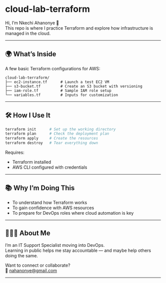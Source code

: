 # cloud-lab-terraform

Hi, I’m Nkechi Ahanonye 👋  
This repo is where I practice Terraform and explore how infrastructure is managed in the cloud.

---

## 🌍 What’s Inside

A few basic Terraform configurations for AWS:

```
cloud-lab-terraform/
├── ec2-instance.tf      # Launch a test EC2 VM
├── s3-bucket.tf         # Create an S3 bucket with versioning
├── iam-role.tf          # Sample IAM role setup
└── variables.tf         # Inputs for customization
```

---

## 🛠️ How I Use It

```bash
terraform init      # Set up the working directory
terraform plan      # Check the deployment plan
terraform apply     # Create the resources
terraform destroy   # Tear everything down
```

Requires:
- Terraform installed
- AWS CLI configured with credentials

---

## 📚 Why I’m Doing This

- To understand how Terraform works  
- To gain confidence with AWS resources  
- To prepare for DevOps roles where cloud automation is key  

---

## 🙋🏽‍♀️ About Me

I’m an IT Support Specialist moving into DevOps.  
Learning in public helps me stay accountable — and maybe help others doing the same.

Want to connect or collaborate?  
📧 [nahanonye@gmail.com](mailto:nahanonye@gmail.com)

---
